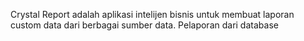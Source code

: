 Crystal Report adalah aplikasi intelijen bisnis untuk membuat laporan custom data dari berbagai sumber data. Pelaporan dari database
